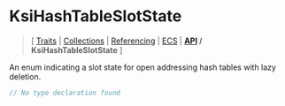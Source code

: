 # KsiHashTableSlotState

> \[ [Traits](../traits.md)
> \| [Collections](../collections.md)
> \| [Referencing](../borrow-checker-at-home.md)
> \| [ECS](../ecs.md)
> \| **[API](index.g.md) / KsiHashTableSlotState**
> \]

An enum indicating a slot state for open addressing hash tables with lazy deletion.

```csharp
// No type declaration found
```
